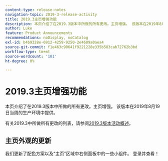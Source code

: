 ```yaml
---
content-type: release-notes
navigation-topic: 2019-3-release-activity
title: 2019.3主页增强功能
description: 本页介绍了在2019.3版本中所做的所有更改。主页增强。 该版本在2019年8月19日当周的生产环境中提供。
author: Luke
feature: Product Announcements
recommendations: noDisplay, noCatalog
exl-id: b4b9328e-6912-4259-9250-2e4609a0aea4
source-git-commit: f1e463c90641f9221228e335b583cab72762b3bd
workflow-type: tm+mt
source-wordcount: '101'
ht-degree: 0%

---
```


# 2019.3主页增强功能

本页介绍了在2019.3版本中所做的所有更改。主页增强。 该版本在2019年8月19日当周的生产环境中提供。

有关2019.3中所做所有更改的列表，请参阅[2019.3版本活动概述](../../../../product-announcements/product-releases/quarterly-release-archive/2019.3-release-activity/2019-3-release-activity-overview.md)。

## 主页外观的更新

我们更新了配色方案以及“主页”区域中右侧面板中的一些小组件。 登录并查看！
